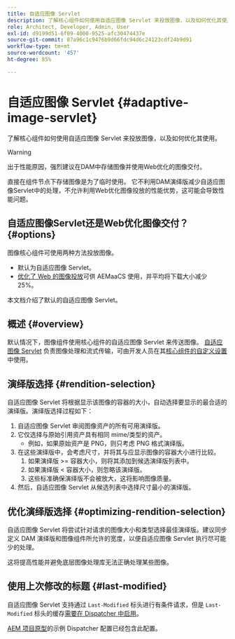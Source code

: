 ```yaml
---
title: 自适应图像 Servlet
description: 了解核心组件如何使用自适应图像 Servlet 来投放图像，以及如何优化其使用。
role: Architect, Developer, Admin, User
exl-id: d9199d51-6f09-4000-9525-afc30474437e
source-git-commit: 87a96c1c9476b9d66fdc94d6c24123cdf24b9d91
workflow-type: tm+mt
source-wordcount: '457'
ht-degree: 85%

---
```


# 自适应图像 Servlet {#adaptive-image-servlet}

了解核心组件如何使用自适应图像 Servlet 来投放图像，以及如何优化其使用。

>[!WARNING]
>
>出于性能原因，强烈建议在DAM中存储图像并使用Web优化的图像交付。
>
>直接在组件节点下存储图像是为了临时使用。 它不利用DAM演绎版减少自适应图像Servlet中的处理，不允许利用Web优化图像投放的性能优势，这可能会导致性能问题。

## 自适应图像Servlet还是Web优化图像交付？ {#options}

图像核心组件可使用两种方法投放图像。

* 默认为自适应图像 Servlet。
* [优化了 Web 的图像投放](/help/developing/web-optimized-image-delivery.md)可供 AEMaaCS 使用，并平均将下载大小减少 25%。

本文档介绍了默认的自适应图像 Servlet。

## 概述 {#overview}

默认情况下，图像组件使用核心组件的自适应图像 Servlet 来传送图像。 [自适应图像 Servlet](https://github.com/adobe/aem-core-wcm-components/wiki/The-Adaptive-Image-Servlet) 负责图像处理和流式传输，可由开发人员在其[核心组件的自定义设置](/help/developing/customizing.md)中使用。

## 演绎版选择 {#rendition-selection}

自适应图像 Servlet 将根据显示该图像的容器的大小，自动选择要显示的最合适的演绎版。演绎版选择过程如下：

1. 自适应图像 Servlet 审阅图像资产的所有可用演绎版。
1. 它仅选择与原始引用资产具有相同 mime/类型的资产。
   * 例如，如果原始资产是 PNG，则只考虑 PNG 格式演绎版。
1. 在这些演绎版中，会考虑尺寸，并将其与应显示图像的容器大小进行比较。
   1. 如果演绎版 >= 容器大小，则将其添加到候选演绎版列表中。
   1. 如果演绎版 &lt; 容器大小，则忽略该演绎版。
   1. 这些标准确保演绎版不会被放大，这将影响图像质量。
1. 然后，自适应图像 Servlet 从候选列表中选择尺寸最小的演绎版。

## 优化演绎版选择 {#optimizing-rendition-selection}

自适应图像 Servlet 将尝试针对请求的图像大小和类型选择最佳演绎版。建议同步定义 DAM 演绎版和图像组件所允许的宽度，以便自适应图像 Servlet 执行尽可能少的处理。

这将提高性能并避免底层图像处理库无法正确处理某些图像。

## 使用上次修改的标题 {#last-modified}

自适应图像 Servlet 支持通过 `Last-Modified` 标头进行有条件请求，但是 `Last-Modified` 标头的缓存[需要在 Dispatcher 中启用](https://experienceleague.adobe.com/docs/experience-manager-dispatcher/using/configuring/dispatcher-configuration.html?lang=zh-Hans#caching-http-response-headers)。

[AEM 项目原型](/help/developing/archetype/overview.md)的示例 Dispatcher 配置已经包含此配置。
